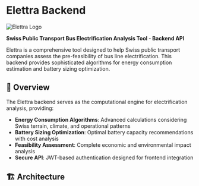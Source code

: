 # Elettra Backend

![Elettra Logo](https://via.placeholder.com/150x50/0066CC/FFFFFF?text=ELETTRA)

**Swiss Public Transport Bus Electrification Analysis Tool - Backend API**

Elettra is a comprehensive tool designed to help Swiss public transport companies assess the pre-feasibility of bus line electrification. This backend provides sophisticated algorithms for energy consumption estimation and battery sizing optimization.

## 🚌 Overview

The Elettra backend serves as the computational engine for electrification analysis, providing:

- **Energy Consumption Algorithms**: Advanced calculations considering Swiss terrain, climate, and operational patterns
- **Battery Sizing Optimization**: Optimal battery capacity recommendations with cost analysis
- **Feasibility Assessment**: Complete economic and environmental impact analysis
- **Secure API**: JWT-based authentication designed for frontend integration

## 🏗️ Architecture
